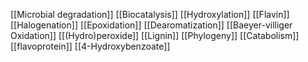 [[Microbial degradation]]
[[Biocatalysis]]
[[Hydroxylation]]
[[Flavin]]
[[Halogenation]]
[[Epoxidation]]
[[Dearomatization]]
[[Baeyer-villiger Oxidation]]
[[(Hydro)peroxide]]
[[Lignin]]
[[Phylogeny]]
[[Catabolism]]
[[flavoprotein]]
[[4-Hydroxybenzoate]]
